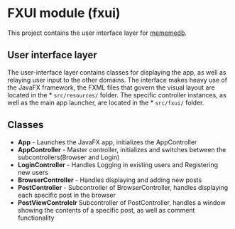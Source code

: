 # FXUI module (fxui)

This project contains the user interface layer for [mememedb](../README.md).

## User interface layer

The user-interface layer contains classes for displaying the app, as well as relaying user input to the other domains.
The interface makes heavy use of the JavaFX framework, the FXML files that govern the visual layout are located in the * `src/resources/` folder.
The specific controller instances, as well as the main app launcher, are located in the * `src/fxui/` folder.

## Classes

- **App** - Launches the JavaFX app, initializes the AppController
- **AppController** - Master controller, initializes and switches between the subcontrollers(Browser and Login)
- **LoginController** - Handles Logging in existing users and Registering new users
- **BrowserController** - Handles displaying and adding new posts
- **PostController** - Subcontroller of BrowserController, handles displaying each specific post in the browser
- **PostViewControlelr** Subcontroller of PostController, handles a window showing the contents of a specific post, as well as comment functionality
